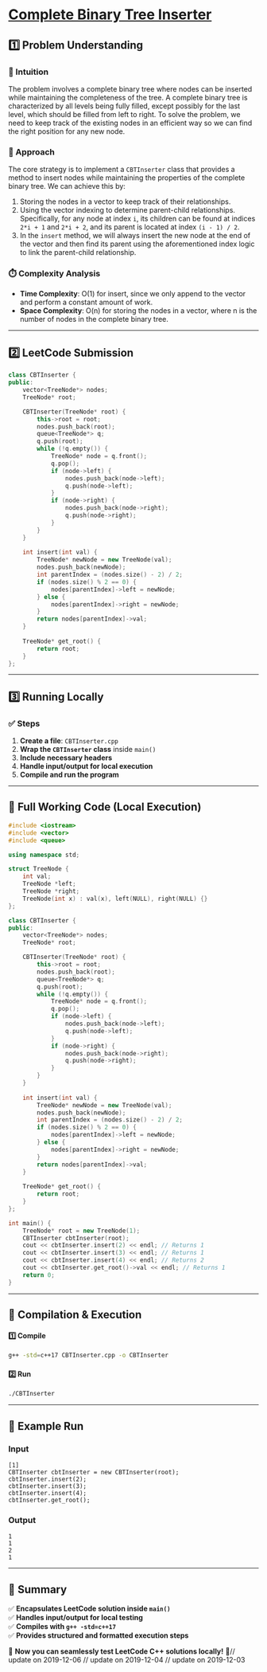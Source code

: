 # **[Complete Binary Tree Inserter](https://leetcode.com/problems/complete-binary-tree-inserter/description/)**  

## **1️⃣ Problem Understanding**  
### **📌 Intuition**  
The problem involves a complete binary tree where nodes can be inserted while maintaining the completeness of the tree. A complete binary tree is characterized by all levels being fully filled, except possibly for the last level, which should be filled from left to right. To solve the problem, we need to keep track of the existing nodes in an efficient way so we can find the right position for any new node.

### **🚀 Approach**  
The core strategy is to implement a `CBTInserter` class that provides a method to insert nodes while maintaining the properties of the complete binary tree. We can achieve this by:
1. Storing the nodes in a vector to keep track of their relationships.
2. Using the vector indexing to determine parent-child relationships. Specifically, for any node at index `i`, its children can be found at indices `2*i + 1` and `2*i + 2`, and its parent is located at index `(i - 1) / 2`.
3. In the `insert` method, we will always insert the new node at the end of the vector and then find its parent using the aforementioned index logic to link the parent-child relationship.

### **⏱️ Complexity Analysis**  
- **Time Complexity**: O(1) for insert, since we only append to the vector and perform a constant amount of work.
- **Space Complexity**: O(n) for storing the nodes in a vector, where n is the number of nodes in the complete binary tree.

---  

## **2️⃣ LeetCode Submission**  
```cpp
class CBTInserter {
public:
    vector<TreeNode*> nodes; 
    TreeNode* root;

    CBTInserter(TreeNode* root) {
        this->root = root;
        nodes.push_back(root);
        queue<TreeNode*> q;
        q.push(root);
        while (!q.empty()) {
            TreeNode* node = q.front();
            q.pop();
            if (node->left) {
                nodes.push_back(node->left);
                q.push(node->left);
            }
            if (node->right) {
                nodes.push_back(node->right);
                q.push(node->right);
            }
        }
    }
    
    int insert(int val) {
        TreeNode* newNode = new TreeNode(val);
        nodes.push_back(newNode);
        int parentIndex = (nodes.size() - 2) / 2;
        if (nodes.size() % 2 == 0) {
            nodes[parentIndex]->left = newNode;
        } else {
            nodes[parentIndex]->right = newNode;
        }
        return nodes[parentIndex]->val;
    }
    
    TreeNode* get_root() {
        return root;
    }
};
```  

---  

## **3️⃣ Running Locally**  
### **✅ Steps**  
1. **Create a file**: `CBTInserter.cpp`  
2. **Wrap the `CBTInserter` class** inside `main()`  
3. **Include necessary headers**  
4. **Handle input/output for local execution**  
5. **Compile and run the program**  

---  

## **📝 Full Working Code (Local Execution)**  
```cpp
#include <iostream>
#include <vector>
#include <queue>

using namespace std;

struct TreeNode {
    int val;
    TreeNode *left;
    TreeNode *right;
    TreeNode(int x) : val(x), left(NULL), right(NULL) {}
};

class CBTInserter {
public:
    vector<TreeNode*> nodes; 
    TreeNode* root;

    CBTInserter(TreeNode* root) {
        this->root = root;
        nodes.push_back(root);
        queue<TreeNode*> q;
        q.push(root);
        while (!q.empty()) {
            TreeNode* node = q.front();
            q.pop();
            if (node->left) {
                nodes.push_back(node->left);
                q.push(node->left);
            }
            if (node->right) {
                nodes.push_back(node->right);
                q.push(node->right);
            }
        }
    }
    
    int insert(int val) {
        TreeNode* newNode = new TreeNode(val);
        nodes.push_back(newNode);
        int parentIndex = (nodes.size() - 2) / 2;
        if (nodes.size() % 2 == 0) {
            nodes[parentIndex]->left = newNode;
        } else {
            nodes[parentIndex]->right = newNode;
        }
        return nodes[parentIndex]->val;
    }
    
    TreeNode* get_root() {
        return root;
    }
};

int main() {
    TreeNode* root = new TreeNode(1);
    CBTInserter cbtInserter(root);
    cout << cbtInserter.insert(2) << endl; // Returns 1
    cout << cbtInserter.insert(3) << endl; // Returns 1
    cout << cbtInserter.insert(4) << endl; // Returns 2
    cout << cbtInserter.get_root()->val << endl; // Returns 1
    return 0;
}
```  

---  

## **🔧 Compilation & Execution**  
#### **1️⃣ Compile**  
```bash
g++ -std=c++17 CBTInserter.cpp -o CBTInserter
```  

#### **2️⃣ Run**  
```bash
./CBTInserter
```  

---  

## **🎯 Example Run**  
### **Input**  
```
[1]
CBTInserter cbtInserter = new CBTInserter(root);
cbtInserter.insert(2);
cbtInserter.insert(3);
cbtInserter.insert(4);
cbtInserter.get_root();
```  
### **Output**  
```
1
1
2
1
```  

---  

## **📌 Summary**  
✅ **Encapsulates LeetCode solution inside `main()`**  
✅ **Handles input/output for local testing**  
✅ **Compiles with `g++ -std=c++17`**  
✅ **Provides structured and formatted execution steps**  

🚀 **Now you can seamlessly test LeetCode C++ solutions locally!** 🚀// update on 2019-12-06
// update on 2019-12-04
// update on 2019-12-03

